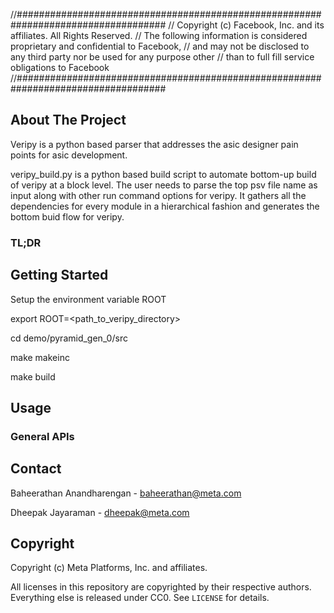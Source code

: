 //###################################################################################
//   Copyright (c) Facebook, Inc. and its affiliates. All Rights Reserved.
//   The following information is considered proprietary and confidential to Facebook,
//   and may not be disclosed to any third party nor be used for any purpose other
//   than to full fill service obligations to Facebook
//###################################################################################
<!-- ABOUT THE PROJECT -->
## About The Project

Veripy is a python based parser that addresses the asic designer pain points 
for asic development.

veripy_build.py is a python based build script to automate bottom-up build   
of veripy at a block level. The user needs to parse the top psv file name as 
input along with other run command options for veripy. It gathers all the    
dependencies for every module in a hierarchical fashion and generates the    
bottom buid flow for veripy. 

### TL;DR






<!-- GETTING STARTED -->
## Getting Started

Setup the environment variable ROOT

export ROOT=<path_to_veripy_directory>

cd demo/pyramid_gen_0/src

make makeinc

make build



<!-- USAGE EXAMPLES -->
## Usage

### General APIs




<!-- FOR DEVELOPERS -->

<!-- CONTACT -->
## Contact

Baheerathan Anandharengan - baheerathan@meta.com

Dheepak Jayaraman - dheepak@meta.com


## Copyright

Copyright (c) Meta Platforms, Inc. and affiliates.

All licenses in this repository are copyrighted by their respective authors.
Everything else is released under CC0. See `LICENSE` for details.
